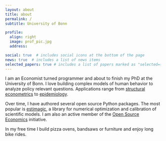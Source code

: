 ```yaml
---
layout: about
title: about
permalink: /
subtitle: University of Bonn

profile:
  align: right
  image: prof_pic.jpg
  address:

social: true  # includes social icons at the bottom of the page
news: true  # includes a list of news items
selected_papers: true # includes a list of papers marked as "selected={true}"
---
```



I am an Economist turned programmer and about to finish my PhD at the University of
Bonn. I love building complex models of human behavior to analyze policy relevant
questions. Applications range from [structural econometrics](https://arxiv.org/abs/2103.01115) to [epidemiology](https://arxiv.org/abs/2106.11129).


Over time, I have authored several open source Python packages. The most popular is
[estimagic](https://estimagic.readthedocs.io/en/stable/), a library for numerical
optimization and calibration of scientific models. I am also an active member of the
[Open Source Economics](https://open-econ.org/) initiative.

In my free time I build pizza ovens, bandsaws or furniture and enjoy long bike rides.

